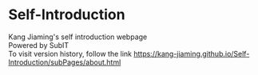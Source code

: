 # Self-Introduction
Kang Jiaming's self introduction webpage   
Powered by SubIT  
To visit version history, follow the link https://kang-jiaming.github.io/Self-Introduction/subPages/about.html

